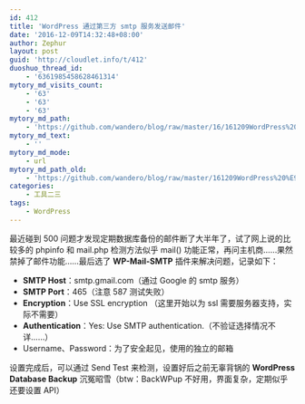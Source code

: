 ```yaml
---
id: 412
title: 'WordPress 通过第三方 smtp 服务发送邮件'
date: '2016-12-09T14:32:48+08:00'
author: Zephur
layout: post
guid: 'http://cloudlet.info/t/412'
duoshuo_thread_id:
    - '6361985458628461314'
mytory_md_visits_count:
    - '63'
    - '63'
    - '63'
mytory_md_path:
    - 'https://github.com/wandero/blog/raw/master/16/161209WordPress%20%E9%80%9A%E8%BF%87%E7%AC%AC%E4%B8%89%E6%96%B9%20smtp%20%E6%9C%8D%E5%8A%A1%E5%8F%91%E9%80%81%E9%82%AE%E4%BB%B6.md'
mytory_md_text:
    - ''
mytory_md_mode:
    - url
mytory_md_path_old:
    - 'https://github.com/wandero/blog/raw/master/161209WordPress%20%E9%80%9A%E8%BF%87%E7%AC%AC%E4%B8%89%E6%96%B9%20smtp%20%E6%9C%8D%E5%8A%A1%E5%8F%91%E9%80%81%E9%82%AE%E4%BB%B6.md'
categories:
    - 工具二三
tags:
    - WordPress
---
```


最近碰到 500 问题才发现定期数据库备份的邮件断了大半年了，试了网上说的比较多的 phpinfo 和 mail.php 检测方法似乎 mail() 功能正常，再问主机商……果然禁掉了邮件功能……最后选了 **WP-Mail-SMTP** 插件来解决问题，记录如下：

<!-- more -->

- **SMTP Host**：smtp.gmail.com（通过 Google 的 smtp 服务）
- **SMTP Port**：465（注意 587 测试失败）
- **Encryption**：Use SSL encryption （这里开始以为 ssl 需要服务器支持，实际不需要）
- **Authentication**：Yes: Use SMTP authentication.（不验证选择情况不详……）
- Username、Password：为了安全起见，使用的独立的邮箱

设置完成后，可以通过 Send Test 来检测，设置好后之前无辜背锅的 **WordPress Database Backup** 沉冤昭雪（btw：BackWPup 不好用，界面复杂，定期似乎还要设置 API）